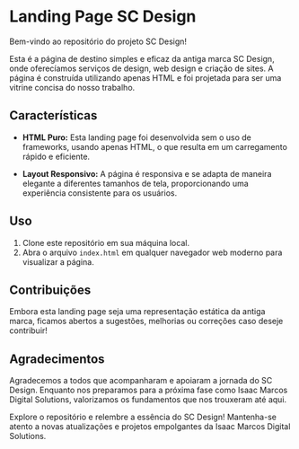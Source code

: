 # Landing Page SC Design

Bem-vindo ao repositório do projeto SC Design!

Esta é a página de destino simples e eficaz da antiga marca SC Design, onde oferecíamos serviços de design, web design e criação de sites. A página é construída utilizando apenas HTML e foi projetada para ser uma vitrine concisa do nosso trabalho.

## Características

- **HTML Puro:** Esta landing page foi desenvolvida sem o uso de frameworks, usando apenas HTML, o que resulta em um carregamento rápido e eficiente.

- **Layout Responsivo:** A página é responsiva e se adapta de maneira elegante a diferentes tamanhos de tela, proporcionando uma experiência consistente para os usuários.

## Uso

1. Clone este repositório em sua máquina local.
2. Abra o arquivo `index.html` em qualquer navegador web moderno para visualizar a página.

## Contribuições

Embora esta landing page seja uma representação estática da antiga marca, ficamos abertos a sugestões, melhorias ou correções caso deseje contribuir!

## Agradecimentos

Agradecemos a todos que acompanharam e apoiaram a jornada do SC Design. Enquanto nos preparamos para a próxima fase como Isaac Marcos Digital Solutions, valorizamos os fundamentos que nos trouxeram até aqui.

Explore o repositório e relembre a essência do SC Design! Mantenha-se atento a novas atualizações e projetos empolgantes da Isaac Marcos Digital Solutions.
